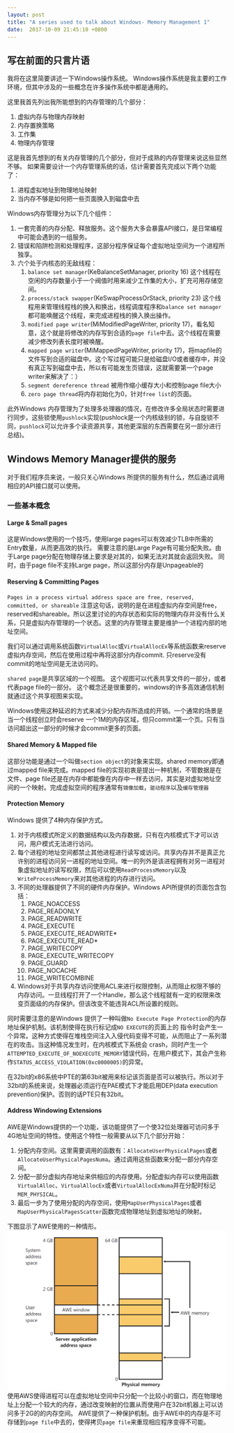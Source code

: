 ```yaml
---
layout: post
title: "A series used to talk about Windows- Memory Management 1"
date:  2017-10-09 21:45:10 +0800
---
```


## 写在前面的只言片语

我将在这里简要讲述一下Windows操作系统。 Windows操作系统是我主要的工作环境，但其中涉及的一些概念在许多操作系统中都是通用的。

这里我首先列出我所能想到的内存管理的几个部分：
1. 虚拟内存与物理内存映射
2. 内存置换策略
3. 工作集
4. 物理内存管理

这是我首先想到的有关内存管理的几个部分，但对于成熟的内存管理来说这些显然不够。 如果需要设计一个内存管理系统的话，估计需要首先完成以下两个功能了：
1. 进程虚拟地址到物理地址映射
2. 当内存不够是如何把一些页面换入到磁盘中去

Windows内存管理分为以下几个组件：
1. 一套完善的内存分配、释放服务。这个服务大多会暴露API接口，是日常编程中可能会遇到的一组服务。
2. 错误和陷阱检测和处理程序，这部分程序保证每个虚拟地址空间为一个进程所独享。
3. 六个处于内核态的无敌线程：
	1. `balance set manager`(KeBalanceSetManager, priority 16) 这个线程在空闲的内存数量小于一个阀值时用来减少工作集的大小，扩充可用存储空间。
	2. `process/stack swapper`(KeSwapProcessOrStack, priority 23) 这个线程用来管理线程栈的换入和换出，线程调度程序和`balance set manager`都可能唤醒这个线程，来完成进程栈的换入换出操作。
	3. `modified page writer`(MiModifiedPageWriter, priority 17)，看名知意，这个就是将修改的内存写到合适的`page file`中去。这个线程在需要减少修改列表长度时被唤醒。
	4. `mapped page writer`(MiMappedPageWriter, priority 17)，将mapfile的文件写到合适的磁盘中。这个写过程可能只是给磁盘I/O或者缓存中，并没有真正写到磁盘中去，所以有可能发生页错误，这就需要第一个page writer来解决了：）
	5. `segment dereference thread` 被用作缩小缓存大小和控制page file大小
	6. `zero page thread`将内存初始化为0，针对`free list`的页面。

此外Windows 内存管理为了处理多处理器的情况，在修改许多全局状态时需要进行同步。这些锁使用`pushlock`实现(pushlock是一个内核级别的锁，与自旋锁不同，`pushlock`可以允许多个读资源共享，其他更深层的东西需要在另一部分进行总结)。

## Windows Memory Manager提供的服务
对于我们程序员来说，一般只关心Windows 所提供的服务有什么，然后通过调用相应的API接口就可以使用。

### 一些基本概念

#### Large & Small pages
这是Windows使用的一个技巧，使用large pages可以有效减少TLB中所需的Entry数量，从而更高效的执行。 需要注意的是Large Page有可能分配失败。由于Large page分配在物理存储上要求是对其的，如果无法对其就会返回失败。
同时，由于page file不支持Large page，所以这部分内存是Unpageable的

#### Reserving & Committing Pages
`Pages in a process virtual address space are free, reserved, committed, or shareable` 注意这句话，说明的是在进程虚拟内存空间是free，reserved和shareable。所以这里讨论的内存状态和实际的物理内存并没有什么关系，只是虚拟内存管理的一个状态。这里的内存管理主要是维护一个进程内部的地址空间。

我们可以通过调用系统函数`VirtualAlloc`或`VirtualAllocEx`等系统函数来reserve虚拟内存空间，然后在使用过程中再将这部分内存commit. 只reserve没有commit的地址空间是无法访问的。

`shared page`是共享区域的一个视图。 这个视图可以代表共享文件的一部分，或者代表page file的一部分。 这个概念还是很重要的，windows的许多高效通信机制就通过这个共享视图来实现。

Windows使用这种延迟的方式来减少分配内存所造成的开销。一个通常的场景是当一个线程创立时会reserve 一个1M的内存区域，但只commit第一个页。只有当访问超出这一部分的时候才会commit更多的页面。

#### Shared Memory & Mapped file
这部分功能是通过一个叫做`section object`的对象来实现。shared memory即通过mapped file来完成。mapped file的实现初衷是提出一种机制，不管数据是在文件、page file还是在内存中都能像在内存中一样去访问，其实是对虚拟地址空间的一个映射。完成虚拟空间的程序通常有`镜像加载`，`驱动程序`以及`缓存管理器`

#### Protection Memory
Windows 提供了4种内存保护方式。
1. 对于内核模式所定义的数据结构以及内存数据，只有在内核模式下才可以访问，用户模式无法进行访问。
2. 每个进程的地址空间都禁止其他进程进行读写或访问。共享内存并不是真正允许别的进程访问另一进程的地址空间。唯一的列外是该进程拥有对另一进程对象虚拟地址的读写权限，然后可以使用`ReadProcessMemory`以及`WriteProcessMemory`来对其他进程的内存进行访问。
3. 不同的处理器提供了不同的硬件内存保护。Windows API所提供的页面包含包括：
	1. PAGE_NOACCESS
	2. PAGE_READONLY
	3. PAGE_READWRITE
	4. PAGE_EXECUTE
	5. PAGE_EXECUTE_READWRITE*
	6. PAGE_EXECUTE_READ*
	7. PAGE_WRITECOPY
	8. PAGE_EXECUTE_WRITECOPY
	9. PAGE_GUARD
	10. PAGE_NOCACHE
	11. PAGE_WRITECOMBINE
4. Windows对于共享内存访问使用ACL来进行权限控制，从而阻止权限不够的内存访问。一旦线程打开了一个Handle，那么这个线程就有一定的权限来改变页面级的内存保护。但该改变不能违背ACL所设置的规则。

同时需要注意的是Windows 提供了一种叫做`No Execute Page Protection`的内存地址保护机制。该机制使得在执行标记成`NO EXECUTE`的页面上的
指令时会产生一个异常。这种方式使得在堆栈空间注入入侵代码变得不可能，从而阻止了一系列潜在的攻击。当这种情况发生时，在内核模式下系统会
crash，同时产生一个`ATTEMPTED_EXECUTE_OF_NOEXECUTE_MEMORY`错误代码，在用户模式下，其会产生称作`STATUS_ACCESS_VIOLATION(0xc0000005)`的异常。

在32bit的x86系统中PTE的第63bit被用来标记该页面是否可以被执行。所以对于32bit的系统来说，处理器必须运行在PAE模式下才能启用DEP(data execution prevention)保护。否则的话PTE只有32bit。

#### Address Windowing Extensions
AWE是Windows提供的一个功能，该功能提供了一个使32位处理器可访问多于4G地址空间的特性。使用这个特性一般需要从以下几个部分开始：
1. 分配内存空间。这里需要调用的函数有：`AllocateUserPhysicalPages`或者`AllocateUserPhysicalPagesNuma`。通过调用这些函数来分配一部分内存空间。
2. 分配一部分虚拟内存地址来供相应的内存使用。分配虚拟内存可以使用函数`VirtualAlloc`、`VirtualAllocEx`或者`VirtualAllocExNuma`并在分配时标记`MEM_PHYSICAL`。
3. 最后一步为了使用分配的内存空间，使用`MapUserPhysicalPages`或者`MapUserPhysicalPagesScatter`函数完成物理地址到虚拟地址的映射。

下图显示了AWE使用的一种情形。
![AWS Pic](../media/image/AWE_Mapping.PNG "AWE 使用的一种情形")
使用AWS使得进程可以在虚拟地址空间中只分配一个比较小的窗口，而在物理地址上分配一个较大的内存，通过改变映射的位置从而使用户在32bit机器上可以访问多于2G的的内存空间。
AWE提供了一种保护机制。由于AWE中的内存是不可存储到`page file`中去的，使得拷贝`page file`来重现相应程序变得不可能。